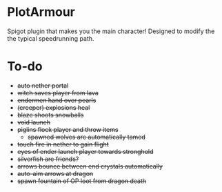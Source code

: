 # PlotArmour
Spigot plugin that makes you the main character!
Designed to modify the the typical speedrunning path.


# To-do
- ~~auto nether portal~~
- ~~witch saves player from lava~~
- ~~endermen hand over pearls~~
- ~~(creeper) explosions heal~~
- ~~blaze shoots snowballs~~
- ~~void launch~~
- ~~piglins flock player and throw items~~
    - ~~spawned wolves are automatically tamed~~
- ~~touch fire in nether to gain flight~~
- ~~eyes of ender launch player towards stronghold~~
- ~~silverfish are friends?~~
- ~~arrows bounce between end crystals automatically~~
- ~~auto-aim arrows at dragon~~
- ~~spawn fountain of OP loot from dragon death~~
